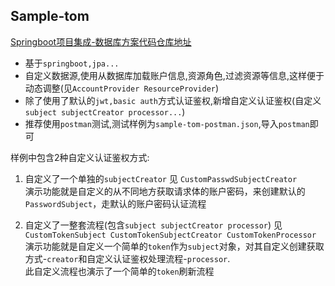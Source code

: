 ## Sample-tom  

[Springboot项目集成-数据库方案代码仓库地址](https://github.com/tomsun28/sureness/tree/master/sample-tom)  

- 基于`springboot,jpa...`  
- 自定义数据源,使用从数据库加载账户信息,资源角色,过滤资源等信息,这样便于动态调整(见`AccountProvider ResourceProvider`)        
- 除了使用了默认的`jwt,basic auth`方式认证鉴权,新增自定义认证鉴权(自定义`subject subjectCreator processor...`)
- 推荐使用`postman`测试,测试样例为`sample-tom-postman.json`,导入`postman`即可  

样例中包含2种自定义认证鉴权方式:  

1. 自定义了一个单独的`subjectCreator` 见 `CustomPasswdSubjectCreator`     
演示功能就是自定义的从不同地方获取请求体的账户密码，来创建默认的`PasswordSubject`，走默认的账户密码认证流程  

2. 自定义了一整套流程(包含`subject subjectCreator processor`) 见 `CustomTokenSubject CustomTokenSubjectCreator CustomTokenProcessor`  
演示功能就是自定义一个简单的`token`作为`subject`对象，对其自定义创建获取方式-`creator`和自定义认证鉴权处理流程-`processor`.  
此自定义流程也演示了一个简单的`token`刷新流程  